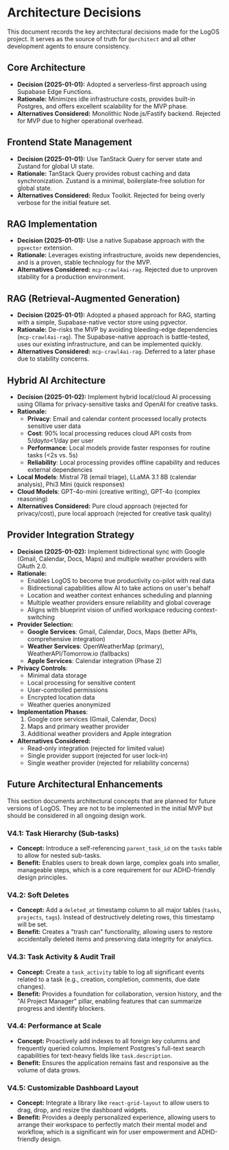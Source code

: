 # Architecture Decisions

This document records the key architectural decisions made for the LogOS project. It serves as the source of truth for `@architect` and all other development agents to ensure consistency.

## Core Architecture
- **Decision (2025-01-01):** Adopted a serverless-first approach using Supabase Edge Functions.
- **Rationale:** Minimizes idle infrastructure costs, provides built-in Postgres, and offers excellent scalability for the MVP phase.
- **Alternatives Considered:** Monolithic Node.js/Fastify backend. Rejected for MVP due to higher operational overhead.

## Frontend State Management
- **Decision (2025-01-01):** Use TanStack Query for server state and Zustand for global UI state.
- **Rationale:** TanStack Query provides robust caching and data synchronization. Zustand is a minimal, boilerplate-free solution for global state.
- **Alternatives Considered:** Redux Toolkit. Rejected for being overly verbose for the initial feature set.

## RAG Implementation
- **Decision (2025-01-01):** Use a native Supabase approach with the `pgvector` extension.
- **Rationale:** Leverages existing infrastructure, avoids new dependencies, and is a proven, stable technology for the MVP.
- **Alternatives Considered:** `mcp-crawl4ai-rag`. Rejected due to unproven stability for a production environment.

## RAG (Retrieval-Augmented Generation)
- **Decision (2025-01-01):** Adopted a phased approach for RAG, starting with a simple, Supabase-native vector store using pgvector.
- **Rationale:** De-risks the MVP by avoiding bleeding-edge dependencies (`mcp-crawl4ai-rag`). The Supabase-native approach is battle-tested, uses our existing infrastructure, and can be implemented quickly.
- **Alternatives Considered:** `mcp-crawl4ai-rag`. Deferred to a later phase due to stability concerns.

## Hybrid AI Architecture
- **Decision (2025-01-02):** Implement hybrid local/cloud AI processing using Ollama for privacy-sensitive tasks and OpenAI for creative tasks.
- **Rationale:** 
  - **Privacy**: Email and calendar content processed locally protects sensitive user data
  - **Cost**: 90% local processing reduces cloud API costs from $5/day to <$1/day per user
  - **Performance**: Local models provide faster responses for routine tasks (<2s vs. 5s)
  - **Reliability**: Local processing provides offline capability and reduces external dependencies
- **Local Models**: Mistral 7B (email triage), LLaMA 3.1 8B (calendar analysis), Phi3 Mini (quick responses)
- **Cloud Models**: GPT-4o-mini (creative writing), GPT-4o (complex reasoning)
- **Alternatives Considered:** Pure cloud approach (rejected for privacy/cost), pure local approach (rejected for creative task quality)

## Provider Integration Strategy
- **Decision (2025-01-02):** Implement bidirectional sync with Google (Gmail, Calendar, Docs, Maps) and multiple weather providers with OAuth 2.0.
- **Rationale:** 
  - Enables LogOS to become true productivity co-pilot with real data
  - Bidirectional capabilities allow AI to take actions on user's behalf
  - Location and weather context enhances scheduling and planning
  - Multiple weather providers ensure reliability and global coverage
  - Aligns with blueprint vision of unified workspace reducing context-switching
- **Provider Selection:**
  - **Google Services**: Gmail, Calendar, Docs, Maps (better APIs, comprehensive integration)
  - **Weather Services**: OpenWeatherMap (primary), WeatherAPI/Tomorrow.io (fallbacks)
  - **Apple Services**: Calendar integration (Phase 2)
- **Privacy Controls**: 
  - Minimal data storage
  - Local processing for sensitive content
  - User-controlled permissions
  - Encrypted location data
  - Weather queries anonymized
- **Implementation Phases**:
  1. Google core services (Gmail, Calendar, Docs)
  2. Maps and primary weather provider
  3. Additional weather providers and Apple integration
- **Alternatives Considered:** 
  - Read-only integration (rejected for limited value)
  - Single provider support (rejected for user lock-in)
  - Single weather provider (rejected for reliability concerns)

## Future Architectural Enhancements

This section documents architectural concepts that are planned for future versions of LogOS. They are not to be implemented in the initial MVP but should be considered in all ongoing design work.

### V4.1: Task Hierarchy (Sub-tasks)
- **Concept:** Introduce a self-referencing `parent_task_id` on the `tasks` table to allow for nested sub-tasks.
- **Benefit:** Enables users to break down large, complex goals into smaller, manageable steps, which is a core requirement for our ADHD-friendly design principles.

### V4.2: Soft Deletes
- **Concept:** Add a `deleted_at` timestamp column to all major tables (`tasks`, `projects`, `tags`). Instead of destructively deleting rows, this timestamp will be set.
- **Benefit:** Creates a "trash can" functionality, allowing users to restore accidentally deleted items and preserving data integrity for analytics.

### V4.3: Task Activity & Audit Trail
- **Concept:** Create a `task_activity` table to log all significant events related to a task (e.g., creation, completion, comments, due date changes).
- **Benefit:** Provides a foundation for collaboration, version history, and the "AI Project Manager" pillar, enabling features that can summarize progress and identify blockers.

### V4.4: Performance at Scale
- **Concept:** Proactively add indexes to all foreign key columns and frequently queried columns. Implement Postgres's full-text search capabilities for text-heavy fields like `task.description`.
- **Benefit:** Ensures the application remains fast and responsive as the volume of data grows.

### V4.5: Customizable Dashboard Layout
- **Concept:** Integrate a library like `react-grid-layout` to allow users to drag, drop, and resize the dashboard widgets.
- **Benefit:** Provides a deeply personalized experience, allowing users to arrange their workspace to perfectly match their mental model and workflow, which is a significant win for user empowerment and ADHD-friendly design. 